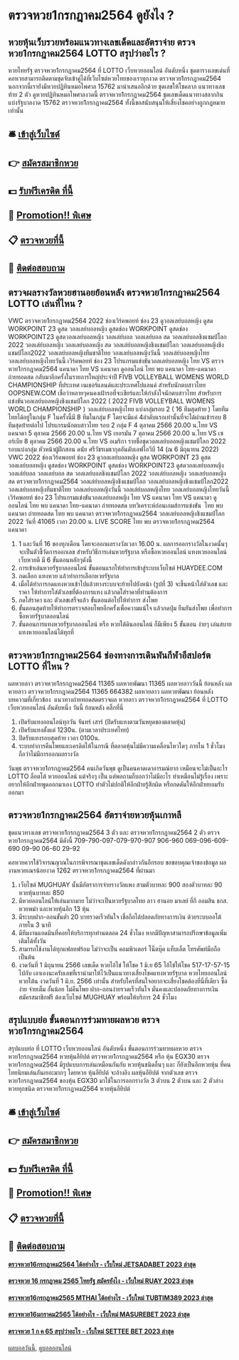 # ตรวจหวย1กรกฎาคม2564 ดูยังไง ?
## หวยหุ้นเว็บรวยพร้อมแนวทางเลขเด็ดและอัตราจ่าย ตรวจหวย1กรกฎาคม2564 LOTTO สรุปว่าอะไร ?
หวยไทยรัฐ ตรวจหวย1กรกฎาคม2564 ที่ LOTTO เว็บหวยออนไลน์ อันดับหนึ่ง ชุดตารางเลขเด่นที่คอหวยสามารถติดตามชุดจับเข้าคู่ได้ที่เว็บไซต์หวยไทยของเราทุกงวด ตรวจหวย1กรกฎาคม2564 นอกจากนี้เรายังมีหวยปฏิทินหมอไพศาล 15762 มานำเสนออีกด้วย ชุดเลขให้โชคลาภ แนวทางเลขท้าย 2 ตัว ดูหวยปฏิทินหมอไพศาลงวดนี้ ตรวจหวย1กรกฎาคม2564 ชุดเลขเด็ดแนวทางสลากกินแบ่งรัฐบาลงวด 15762 ตรวจหวย1กรกฎาคม2564 ทั้งนี้ขอสนับสนุนให้เสี่ยงโชคอย่างถูกกฎหมายเท่านั้น

## 🛎 [เข้าสู่เว็บไซต์](https://bit.ly/3BG5bNw)
## 👉 [สมัครสมาชิกหวย](https://bit.ly/3BG5bNw)
## 💵 [รับฟรีเครดิต ที่นี้](https://bit.ly/3C3mvgS)
## 👑 [Promotion!! พิเศษ](https://bit.ly/3C3mvgS)
## 📋 [ตรวจหวยที่นี้](https://bit.ly/3C3mvgS)
## 📱 [ติดต่อสอบถาม](https://bit.ly/3C3mvgS)

## ตรวจผลรางวัลหวยฮานอยย้อนหลัง ตรวจหวย1กรกฎาคม2564 LOTTO เล่นที่ไหน ?
VWC ตรวจหวย1กรกฎาคม2564 2022 ช่องเวิร์คพอยท์ ช่อง 23 ดูวอลเลย์บอลหญิง ดูสด WORKPOINT 23 ดูสด วอลเลย์บอลหญิง ดูสดช่อง WORKPOINT ดูสดช่อง WORKPOINT23 ดูสดวอลเลย์บอลหญิง วอลเล่ย์บอล วอลเลย์บอล สด วอลเลย์บอลชิงแชมป์โลก 2022 วอลเล่ย์บอลหญิง วอลเลย์บอลหญิง สด วอลเล่ย์บอลหญิงชิงแชมป์โลก วอลเลย์บอลหญิงชิงแชมป์โลก2022 วอลเลย์บอลหญิงทีมชาติไทย วอลเลย์บอลหญิงวันนี้ วอลเล่ย์บอลหญิงไทย วอลเลย์บอลหญิงไทยวันนี้ เวิร์คพอยท์ ช่อง 23 โปรแกรมแข่งขันวอลเลย์บอลหญิง ไทย VS ตรวจหวย1กรกฎาคม2564 แคนาดา ไทย VS แคนาดา ดูออนไลน์ ไทย พบ แคนาดา ไทย-แคนาดา ถ่ายทอดสด
กลับมาอีกครั้งในรายการใหญ่ประจำปี FIVB VOLLEYBALL WOMENS WORLD CHAMPIONSHIP ที่ประเทศ เนเธอร์แลนด์และประเทศโปแลนด์ สำหรับนักตบสาวไทย OOPSNEW.COM เชื่อว่าหลายๆคนคงเฝ้ารอที่จะเชียร์และให้กำลังใจนักตบสาวไทย สำหรับการแข่งขันวอลเลย์บอลหญิงชิงแชมป์โลก 2022 ( 2022 FIVB VOLLEYBALL WOMENS WORLD CHAMPIONSHIP )
วอลเล่ย์บอลหญิงไทย แบ่งกลุ่มรอบ 2 ( 16 ทีมสุดท้าย ) โดยทีมไทยได้อยู่ในกลุ่ม F ในครั้งนี้มี 8 ทีมในกลุ่ม F โดยจะมีแค่ 4​ ลำดับแรกเท่านั้นที่จะได้ผ่านเข้ารอบ 8 ทีมสุดท้ายต่อไป
โปรแกรมนักตบสาวไทย รอบ 2 กลุ่ม F
4 ตุลาคม 2566 20.00 น.ไทย VS แคนาดา
5 ตุลาคม 2566 20.00 น.ไทย VS เยอรมัน
7 ตุลาคม 2566 20.00 น.ไทย VS เซอร์เบีย
8 ตุลาคม 2566 20.00 น.ไทย VS อเมริกา
รายชื่อชุดวอลเลย์บอลหญิงแชมป์โลก 2022 รอบแบ่งกลุ่ม
หัวหน้าผู้ฝึกสอน ดนัย ศรีวัชรเมธากุลอันดับเอฟไอวีบี 14 (ณ 6 มิถุนายน 2022)
VWC 2022 ช่องเวิร์คพอยท์ ช่อง 23 ดูวอลเลย์บอลหญิง ดูสด WORKPOINT 23 ดูสด วอลเลย์บอลหญิง ดูสดช่อง WORKPOINT ดูสดช่อง WORKPOINT23 ดูสดวอลเลย์บอลหญิง วอลเล่ย์บอล วอลเลย์บอล สด วอลเลย์บอลชิงแชมป์โลก 2022 วอลเล่ย์บอลหญิง วอลเลย์บอลหญิง สด ตรวจหวย1กรกฎาคม2564 วอลเล่ย์บอลหญิงชิงแชมป์โลก วอลเลย์บอลหญิงชิงแชมป์โลก2022 วอลเลย์บอลหญิงทีมชาติไทย วอลเลย์บอลหญิงวันนี้ วอลเล่ย์บอลหญิงไทย วอลเลย์บอลหญิงไทยวันนี้ เวิร์คพอยท์ ช่อง 23 โปรแกรมแข่งขันวอลเลย์บอลหญิง ไทย VS แคนาดา ไทย VS แคนาดา ดูออนไลน์ ไทย พบ แคนาดา ไทย-แคนาดา ถ่ายทอดสด
บทวิเคราะห์ก่อนเกมส์การแข่งขัน  ไทย พบ แคนาดา
ถ่ายทอดสด ไทย พบ แคนาดา ตรวจหวย1กรกฎาคม2564 วอลเลย์บอลหญิงชิงแชมป์โลก 2022 วันที่ 41065 เวลา 20.00 น.
LIVE SCORE ไทย พบ ตรวจหวย1กรกฎาคม2564 แคนาดา
1. 1 และวันที่ 16 ของทุกเดือน โดยจะออกผลรางวัลเวลา 16.00 น. ผลการออกรางวัลในงวดนั้นๆจะเป็นตัวชี้วัดการออกเลข สำหรับวิธีการเล่นหวยรัฐบาล หรือซื้อหวยออนไลน์ แทงหวยออนไลน์ เว็บหวยดี มี 6 ขั้นตอนหลักๆดังนี้
2. การเข้าเล่นหวยรัฐบาลออนไลน์ ขั้นตอนแรกให้ทำการเข้าสู่ระบบเว็บไซต์ HUAYDEE.COM
3. กดเลือก แทงหวย แล้วทำการเลือกหวยรัฐบาล
4. เมื่อได้ทำการกดแทงหวยเข้าไปแล้วทางระบบจะย้ายไปยังหน้า (รูปที่ 3) จะขึ้นหน้าใส่ตัวเลข และ ราคา ให้ทำการใส่ตัวเลขที่ต้องการแทง แล้วกดใส่ราคาที่ท่านต้องการ
5. กดใส่ราคา และ ตัวเลขเสร็จแล้ว ขั้นตอนต่อไปให้ทำการ ส่งโพย
6. ขั้นตอนสุดท้ายให้ทำการตรวจสอบโพยอีกครั้งเพื่อความแน้ใจ แล้วกดปุ่ม ยืนยันส่งโพย เพื่อทำการซื้อหวยรัฐบาลออนไลน์
7. ขั้นตอนการแทงหวยรัฐบาลออนไลน์ หรือ หวยใต้ดินออนไลน์ ก็มีเพียง 5 ขั้นตอน ง่ายๆ เล่นสบาย แทงหวยออนไลน์ได้ทุกที่

## ตรวจหวย1กรกฎาคม2564 ช่องทางการเดินพันกีฬาอีสปอร์ต LOTTO ที่ไหน ?
ผลหวยลาว ตรวจหวย1กรกฎาคม2564 11365 ผลหวยพัฒนา 11365 ผลหวยลาววันนี้ ย้อนหลัง
ผลหวยลาว ตรวจหวย1กรกฎาคม2564 11365 664382
 ผลหวยลาว ผลหวยพัฒนา ย้อนหลัง 
บทความที่เกี่ยวข้อง
 แนวทางถ่ายทอดสดตรวจผล หวยลาว ตรวจหวย1กรกฎาคม2564 ที่ LOTTO เว็บหวยออนไลน์ อันดับหนึ่ง วันนี้ ย้อนหลัง คลิ๊กที่นี่  
1. เปิดรับแทงออนไลน์ทุกวัน จันทร์ เสาร์ (ปิดรับแทงตามวันหยุดของตลาดหุ้น)
2. เปิดรับแทงตั้งแต่ 1230น. (ตามเวลาประเทศไทย)
3. ปิดรับแทงรอบสุดท้าย เวลา 0100น.
4. ระบบทำการคืนโพยและเครดิตให้ในกรณี ที่ตลาดหุ้นไม่มีความเคลื่อนไหวใดๆ ภายใน 1 ชั่วโมง ถือว่าไม่มีการออกผลรางวัล

วันพุธ ตรวจหวย1กรกฎาคม2564 คนเกิดวันพุธ ดูเป็นคนคาดเดาอารมณ์ยาก เหมือนจะไม่เป็นอะไร LOTTO ล็อตโต้ หวยออนไลน์ แต่จริงๆ เป็น แต่พอถามก็บอกว่าไม่มีอะไร ทำเหมือนไม่รู้เรื่อง เพราะอยากให้อีกฝ่ายพูดออกมาเอง LOTTO ทำตัวไม่ปกติให้อีกฝ่ายรู้สึกผิด หรือกดดันให้อีกฝ่ายยอมรับออกมา

## ตรวจหวย1กรกฎาคม2564 อัตราจ่ายหวยหุ้นเกาหลี
ชุดแนวทางเลข ตรวจหวย1กรกฎาคม2564 3 ตัว และ ตรวจหวย1กรกฎาคม2564 2 ตัว ตรวจหวย1กรกฎาคม2564 มีดังนี้
709-790-097-079-970-907
906-960
069-096-609-690
09-90
06-60
29-92

คอหวยควรใช้วิจารณญาณในการพิจารณาชุดเลขเด็ดดังกล่าวกันอีกรอบ
ขอขอบคุณเจ้าของข้อมูล
ผลงานหวยเณรน้อยงวด 1262 ตรวจหวย1กรกฎาคม2564 ที่ผ่านมา
1. เว็บไซต์ MUGHUAY นั้นมีอัตราการจ่ายรางวัลแพง สามตัวบาทละ 900 สองตัวบาทละ 90 หวยหุ้นบาทละ 850
2. มีหวยออนไลน์ให้เล่นมากมาย ไม่ว่าจะเป็นหวยรัฐบาลไทย ลาว ฮานอย มาเลย์ ยี่กี ออมสิน ธกส. หวยพม่า และหวยหุ้นอีก 13 หุ้น
3. มีระบบฝาก-ถอนขั้นต่ำ 20 บาทรวดเร็วทันใจ เชื่อถือได้ปลอดภัยทางการเงิน ด้วยระบบออโต้ ภายใน 3 นาที
4. มีทีมงานแอดมินที่คอยให้บริการทุกท่านตลอด 24 ชั่วโมง หากมีปัญหาสามารถปรึกษาข้อมูลเพิ่มเติมได้ทั้งวัน
5. สามารถใช้งานได้ทุกแฟลทฟร์อม ไม่ว่าจะเป็น คอมพิวเตอร์ โน็ตบุ๊ค แท็บเล็ต โทรศัพท์มือถือ เป็นต้น
6. งวดวันที่ 1 มิถุนายน 2566 เลขเด็ด หวยไอ้ไข่ ให้โชค 1 มิ.ย 65 ไอ้ไข่ให้โชค 517-17-57-15 ไปกับ เอาเองนะครับเลขที่เรานำมาให้ไว้เป็นแนวทางเสี่ยงโชคแทงหวยรัฐบาล หวยไทยออนไลน์ หวยใต้น งวดวันที่ 1 มิ.ย. 2566 เท่านั้น สำหรับใครที่สนใจอยากจะเสี่ยงโชคต้องที่นี่ที่เดียว ซื้อง่าย จ่ายเต็ม อั้นน้อย ไม่คืนโพย ฝาก-ถอนง่ายรวดเร็วทันใจ มั่นคงและปลอดถัยทางการเงิน สมัครสมาชิกฟรี ต้องเว็บไซต์ MUGHUAY พร้อมให้บริการ 24 ชั่วโมง

## สรุปแบบย่อ ขั้นตอนการร่วมทายผลหวย ตรวจหวย1กรกฎาคม2564
สรุปแบบย่อ ที่ LOTTO เว็บหวยออนไลน์ อันดับหนึ่ง ขั้นตอนการร่วมทายผลหวย ตรวจหวย1กรกฎาคม2564 หวยหุ้นอียิปต์ ตรวจหวย1กรกฎาคม2564 หรือ หุ้น EGX30 ตรวจหวย1กรกฎาคม2564 มีรูปแบบการเล่นเหมือนกันกับ หวยหุ้นชนิดอื่นๆ และ ก็ยังเป็นอีกหวยหุ้น ที่คนไทยนิยมเล่นกันเยอะมากๆ โดยหวย หุ้นอียิปต์ จะอ้างอิง ผลหุ้นอียิปต์ จากตัวเลข ตรวจหวย1กรกฎาคม2564 ของหุ้น EGX30 มาใช้ในการออกรางวัล 3 ตัวบน 2 ตัวบน และ 2 ตัวล่าง หวยทุกชนิด ตรวจหวย1กรกฎาคม2564 หวยหุ้นอียิปต์

## 🛎 [เข้าสู่เว็บไซต์](https://bit.ly/3BG5bNw)
## 👉 [สมัครสมาชิกหวย](https://bit.ly/3BG5bNw)
## 💵 [รับฟรีเครดิต ที่นี้](https://bit.ly/3C3mvgS)
## 👑 [Promotion!! พิเศษ](https://bit.ly/3C3mvgS)
## 📋 [ตรวจหวยที่นี้](https://bit.ly/3C3mvgS)
## 📱 [ติดต่อสอบถาม](https://bit.ly/3C3mvgS)

#### [ตรวจหวย16กรกฎาคม2564 ได้อย่างไร - เว็บใหม่ JETSADABET 2023 ล่าสุด](https://atom.io/themes/ตรวจหวย16กรกฎาคม2564%20ได้อย่างไร%20-%20เว็บใหม่%20jetsadabet%202023%20ล่าสุด)
#### [ตรวจหวย 16 กรกฎาคม 2565 ไทยรัฐ สมัครยังไง - เว็บใหม่ RUAY 2023 ล่าสุด](https://atom.io/themes/ตรวจหวย%2016%20กรกฎาคม%202565%20ไทยรัฐ%20สมัครยังไง%20-%20เว็บใหม่%20ruay%202023%20ล่าสุด)
#### [ตรวจหวย16กรกฎาคม2565 MTHAI ได้อย่างไร - เว็บใหม่ TUBTIM389 2023 ล่าสุด](https://atom.io/themes/ตรวจหวย16กรกฎาคม2565%20mthai%20ได้อย่างไร%20-%20เว็บใหม่%20tubtim389%202023%20ล่าสุด)
#### [ตรวจหวย16มกราคม2565 ได้อย่างไร - เว็บใหม่ MASUREBET 2023 ล่าสุด](https://atom.io/themes/ตรวจหวย16มกราคม2565%20ได้อย่างไร%20-%20เว็บใหม่%20masurebet%202023%20ล่าสุด)
#### [ตรวจหวย 1 ก ค 65 สรุปว่าอะไร - เว็บใหม่ SETTEE BET 2023 ล่าสุด](https://atom.io/themes/ตรวจหวย%201%20ก%20ค%2065%20สรุปว่าอะไร%20-%20เว็บใหม่%20settee%20bet%202023%20ล่าสุด)

[ผลบอลวันนี้](https://siamsport.tv "ผลบอลวันนี้"), [ดูบอลออนไลน์](https://siamsport.tv/ดูบอลสด "ดูบอลออนไลน์")